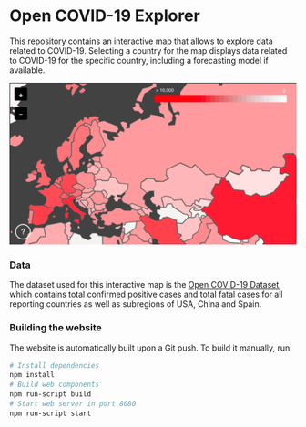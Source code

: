 # Open COVID-19 Explorer
This repository contains an interactive map that allows to explore data related
to COVID-19. Selecting a country for the map displays data related to COVID-19
for the specific country, including a forecasting model if available.

![Explorer Screenshot](screenshots/explorer.png)

### Data
The dataset used for this interactive map is the [Open COVID-19 Dataset][1],
which contains total confirmed positive cases and total fatal cases for all
reporting countries as well as subregions of USA, China and Spain.

### Building the website
The website is automatically built upon a Git push. To build it manually, run:
```sh
# Install dependencies
npm install
# Build web components
npm run-script build
# Start web server in port 8080
npm run-script start
```

[1]: https://github.com/open-covid-19/data